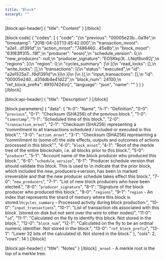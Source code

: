 ```yaml
---
title: "Block"
excerpt: ""
---
```

[block:api-header]
{
  "title": "Content"
}
[/block]

[block:code]
{
  "codes": [
    {
      "code": "{\n    \"previous\": \"00005e23b...0a1fe\",\n    \"timestamp\": \"2018-04-03T13:45:42.000\",\n    \"transaction_mroot\": \"a2e1...d1391d\",\n    \"action_mroot\": \"7486460...45e8b\",\n    \"block_mroot\": \"63f83ff315...f8f\",\n    \"producer\": \"eosio\",\n    \"schedule_version\": 0,\n    \"new_producers\": null,\n    \"producer_signature\": \"EOSKkp3t...LNqf8on92j\",\n    \"regions\": [{\n        \"region\": 0,\n        \"cycles_summary\": [\n            [{\n                \"read_locks\": [],\n                \"write_locks\": [],\n                \"transactions\": [{\n                    \"status\": \"executed\",\n                    \"id\": \"a2e1525a7...f6d1391d\"\n                }]\n            }]\n        ]\n    }],\n    \"input_transactions\": [],\n    \"id\": \"00005e240...d31ddb4e41d22\",\n    \"block_num\": 24100,\n    \"ref_block_prefix\": 89107424\n}",
      "language": "json",
      "name": ""
    }
  ]
}
[/block]

[block:api-header]
{
  "title": "Description"
}
[/block]

[block:parameters]
{
  "data": {
    "h-0": "Name",
    "h-1": "Definition",
    "0-0": "`previous`",
    "0-1": "Checksum (SHA256) of the previous block.",
    "1-0": "`timestamp`",
    "1-1": "Scheduled time of this block.",
    "2-0": "`transaction_mroot`",
    "2-1": "Checksum (SHA256) representing a “commitment to all transactions scheduled / included or executed in this block”.",
    "3-0": "`action_mroot`",
    "3-1": "Checksum (SHA256) representing a “commitment to (some of) the side effects, outputs and outcomes of actions processed in this block”.",
    "4-0": "`block_mroot`",
    "4-1": "Root of the merkle tree of the entire blockchain, i.e. all blocks prior to this block.",
    "5-0": "`producer`",
    "5-1": "Account name of the block producer who produced this block.",
    "6-0": "`schedule_version`",
    "6-1": "Producer schedule version that should validate this block. This is used to \n indicate that the prior block, which included the new_producers->version, has been \n marked irreversible and that the new producer schedule takes effect this block.",
    "7-0": "`new_producers`",
    "7-1": "List of new block producers who have been elected.",
    "8-0": "`producer_signature`",
    "8-1": "Signature of the block producer who produced this block.",
    "9-0": "`regions`",
    "9-1": "`region` - An index that represents the shard of memory where this block is stored.\n`cycles_summary` - Processed activity during block production.",
    "10-0": "`input_transactions`",
    "10-1": "List of transaction ids associated with this block. (stored on disk but not sent over the wire to other nodes)",
    "11-0": "`id`",
    "11-1": "Calculated on the fly to identify this block. Not stored in the block.",
    "12-0": "`block_num`",
    "12-1": "Calculated on the fly to be an ordinal numeric identifier. Not stored in the block.",
    "13-0": "`ref_block_prefix`",
    "13-1": "Lower 32 bits of the calculated id. Not stored in the block."
  },
  "cols": 2,
  "rows": 14
}
[/block]

[block:api-header]
{
  "title": "Notes"
}
[/block]
`_mroot` - A merkle root is the top of a merkle tree.